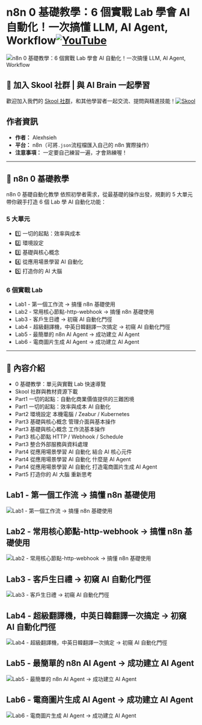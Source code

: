 # n8n 0 基礎教學：6 個實戰 Lab 學會 AI 自動化！一次搞懂 LLM, AI Agent, Workflow[![YouTube](https://img.shields.io/badge/Watch%20on-YouTube-red?logo=youtube)](https://youtu.be/dlEc01R2xaU)

![n8n 0 基礎教學：6 個實戰 Lab 學會 AI 自動化！一次搞懂 LLM, AI Agent, Workflow](https://github.com/qwedsazxc78/ai-automation-n8n/blob/main/n8n/25-n8n-complete-tutorial/cover.png?raw=true)

## 🌟 加入 Skool 社群 | 與 AI Brain 一起學習

歡迎加入我們的 [Skool 社群](https://www.skool.com/ai-brain-alex/about?ref=5dde9b20e8e7432aa9a01df6e89685f4)，和其他學習者一起交流、提問與精進技能！[![Skool](https://img.shields.io/badge/Join%20Skool-%234144B3?style=flat-square&logoColor=white)](https://www.skool.com/ai-brain-alex/about?ref=5dde9b20e8e7432aa9a01df6e89685f4)

## 作者資訊

* **作者：** Alexhsieh
* **平台：** n8n（可將`.json`流程檔匯入自己的 n8n 實際操作）
* **注意事項：** 一定要自己練習一遍，才會熟練喔！

---

## 📌 n8n 0 基礎教學

n8n 0 基礎自動化教學
依照初學者需求，從最基礎的操作出發，規劃的 5 大單元
帶你親手打造 6 個 Lab 學 AI 自動化功能：

### 5 大單元

* 1️⃣ 一切的起點：效率與成本
* 2️⃣ 環境設定
* 3️⃣ 基礎與核心概念
* 4️⃣ 從應用場景學習 AI 自動化
* 5️⃣ 打造你的 AI 大腦

### 6 個實戰 Lab

* Lab1 - 第一個工作流 -> 搞懂 n8n 基礎使用
* Lab2 - 常用核心節點-http-webhook -> 搞懂 n8n 基礎使用
* Lab3 - 客戶生日禮 -> 初窺 AI 自動化門徑
* Lab4 - 超級翻譯機，中英日韓翻譯一次搞定 -> 初窺 AI 自動化門徑
* Lab5 - 最簡單的 n8n AI Agent -> 成功建立 AI Agent
* Lab6 - 電商圖片生成 AI Agent -> 成功建立 AI Agent

---

## 🔧 內容介紹

* 0 基礎教學：單元與實戰 Lab 快速導覽
* Skool 社群與教材資源下載
* Part1 一切的起點：自動化商業價值提供的三難困境
* Part1 一切的起點：效率與成本 AI 自動化
* Part2 環境設定 本機電腦 / Zeabur / Kubernetes
* Part3 基礎與核心概念 管理介面與基本操作
* Part3 基礎與核心概念 工作流基本操作
* Part3 核心節點 HTTP / Webhook / Schedule
* Part3 整合外部服務與資料處理
* Part4 從應用場景學習 AI 自動化 結合 AI 核心元件
* Part4 從應用場景學習 AI 自動化 什麼是 AI Agent
* Part4 從應用場景學習 AI 自動化 打造電商圖片生成 AI Agent
* Part5 打造你的 AI 大腦 重新思考

## Lab1 - 第一個工作流 -> 搞懂 n8n 基礎使用

![Lab1 - 第一個工作流 -> 搞懂 n8n 基礎使用](https://github.com/qwedsazxc78/ai-automation-n8n/blob/main/n8n/25-n8n-complete-tutorial/docs/L1.png?raw=true)

## Lab2 - 常用核心節點-http-webhook -> 搞懂 n8n 基礎使用

![Lab2 - 常用核心節點-http-webhook -> 搞懂 n8n 基礎使用](https://github.com/qwedsazxc78/ai-automation-n8n/blob/main/n8n/25-n8n-complete-tutorial/docs/L2.png?raw=true)

## Lab3 - 客戶生日禮 -> 初窺 AI 自動化門徑

![Lab3 - 客戶生日禮 -> 初窺 AI 自動化門徑](https://github.com/qwedsazxc78/ai-automation-n8n/blob/main/n8n/25-n8n-complete-tutorial/docs/L3.png?raw=true)

## Lab4 - 超級翻譯機，中英日韓翻譯一次搞定 -> 初窺 AI 自動化門徑

![Lab4 - 超級翻譯機，中英日韓翻譯一次搞定 -> 初窺 AI 自動化門徑](https://github.com/qwedsazxc78/ai-automation-n8n/blob/main/n8n/25-n8n-complete-tutorial/docs/L4.png?raw=true)

## Lab5 - 最簡單的 n8n AI Agent -> 成功建立 AI Agent

![Lab5 - 最簡單的 n8n AI Agent -> 成功建立 AI Agent](https://github.com/qwedsazxc78/ai-automation-n8n/blob/main/n8n/25-n8n-complete-tutorial/docs/L5.png?raw=true)

## Lab6 - 電商圖片生成 AI Agent -> 成功建立 AI Agent

![Lab6 - 電商圖片生成 AI Agent -> 成功建立 AI Agent](https://github.com/qwedsazxc78/ai-automation-n8n/blob/main/n8n/25-n8n-complete-tutorial/docs/L6.png?raw=true)
